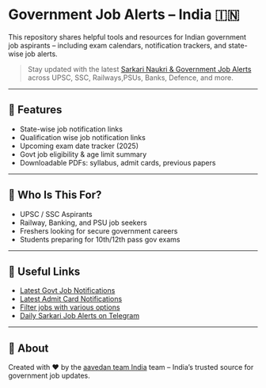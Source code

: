 # Government Job Alerts – India 🇮🇳

This repository shares helpful tools and resources for Indian government job aspirants – including exam calendars, notification trackers, and state-wise job alerts.

> Stay updated with the latest [Sarkari Naukri & Government Job Alerts](https://aavedan.co) across UPSC, SSC, Railways,PSUs, Banks, Defence, and more.

---

## 📅 Features

- State-wise job notification links
- Qualification wise job notification links
- Upcoming exam date tracker (2025)
- Govt job eligibility & age limit summary
- Downloadable PDFs: syllabus, admit cards, previous papers

---

## 🧠 Who Is This For?

- UPSC / SSC Aspirants  
- Railway, Banking, and PSU job seekers  
- Freshers looking for secure government careers  
- Students preparing for 10th/12th pass gov exams

---

## 📌 Useful Links

- [Latest Govt Job Notifications](https://aavedan.com)
- [Latest Admit Card Notifications](https://aavedan.co/admit-cards/)
- [Filter jobs with various options](https://aavedan.co/find-government-jobs/)
- [Daily Sarkari Job Alerts on Telegram](https://web.telegram.org/k/#@aavedangovernmentjobs)

---





## 📢 About

Created with ❤️ by the [aavedan team India](https://aavedan.com) team – India’s trusted source for government job updates.

